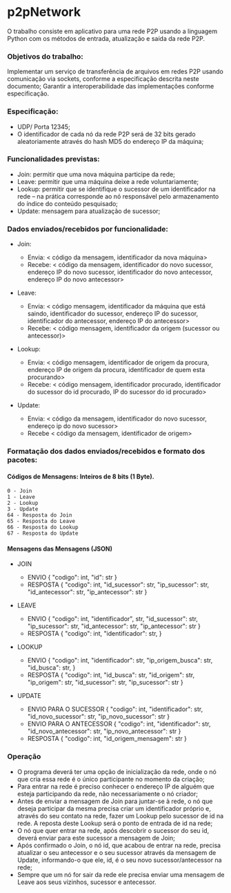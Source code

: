 # p2pNetwork
O trabalho consiste em aplicativo para uma rede P2P usando a linguagem Python com os métodos de entrada, atualização e saída da rede P2P.

### Objetivos do trabalho:
Implementar um serviço de transferência de arquivos em redes P2P usando comunicação via sockets, conforme a especificação descrita neste documento;
Garantir a interoperabilidade das implementações conforme especificação.

### Especificação:

- UDP/ Porta 12345;
- O identificador de cada nó da rede P2P será de 32 bits gerado aleatoriamente através do hash MD5 do endereço IP da máquina;

### Funcionalidades previstas:
- Join: permitir que uma nova máquina participe da rede;
- Leave: permitir que uma máquina deixe a rede voluntariamente;
- Lookup: permitir que se identifique o sucessor de um identificador na rede – na prática corresponde ao nó responsável pelo armazenamento do índice do conteúdo pesquisado;
- Update: mensagem para atualização de sucessor;

### Dados enviados/recebidos por funcionalidade:
- Join:
	- Envia: < código da mensagem, identificador da nova máquina>
	- Recebe: < código da mensagem, identificador do novo sucessor, endereço IP do novo sucessor, identificador do novo antecessor, endereço IP do novo antecessor>

- Leave:
	- Envia: < código mensagem, identificador da máquina que está saindo, identificador do sucessor, endereço IP do sucessor, identificador do antecessor, endereço IP do antecessor>
	- Recebe: < código mensagem, identificador da origem (sucessor ou antecessor)>
- Lookup:
	- Envia: < código mensagem, identificador de origem da procura, endereço IP de origem da procura, identificador de quem esta procurando>
	- Recebe: < código mensagem, identificador procurado, identificador do sucessor do id procurado, IP do sucessor do id procurado>
- Update:
	- Envia: < código da mensagem, identificador do novo sucessor, endereço ip do novo sucessor>
	- Recebe < código da mensagem, identificador de origem> 

### Formatação dos dados enviados/recebidos e formato dos pacotes:

#### Códigos de Mensagens: Inteiros de 8 bits (1 Byte).

	0 - Join
	1 - Leave
	2 - Lookup
	3 - Update
	64 - Resposta do Join
	65 - Resposta do Leave
	66 - Resposta do Lookup
	67 - Resposta do Update

#### Mensagens das Mensagens (JSON)
 - JOIN
	- ENVIO
			{
		 	"codigo": int,
		 	"id": str
			}
	- RESPOSTA
			{
			 "codigo": int,
			 "id_sucessor": str,
			 "ip_sucessor": str,
			 "id_antecessor": str,
			 "ip_antecessor": str
			} 

- LEAVE
	- ENVIO
			{
			"codigo": int,
			"identificador", str,
			"id_sucessor": str,
			"ip_sucessor": str,
			"id_antecessor": str,
			"ip_antecessor": str
			} 
	- RESPOSTA
			{
			"codigo": int,
			"identificador": str,
			} 

- LOOKUP
	- ENVIO
			{
			"codigo": int,
			"identificador": str,
			"ip_origem_busca": str,
			"id_busca": str,
			} 
	- RESPOSTA
			{
			"codigo": int,
			"id_busca": str,
			"id_origem": str,
			"ip_origem": str,
			"id_sucessor": str,
			"ip_sucessor": str
			} 

- UPDATE
	- ENVIO PARA O SUCESSOR
			{
			"codigo": int,
			"identificador": str,
			"id_novo_sucessor": str,
			"ip_novo_sucessor": str
			}
	- ENVIO PARA O ANTECESSOR
			{
			"codigo": int,
			"identificador": str,
			"id_novo_antecessor": str,
			"ip_novo_antecessor": str
			}
	- RESPOSTA
			{
			"codigo": int,
			"id_origem_mensagem": str
			} 

### Operação

- O programa deverá ter uma opção de inicialização da rede, onde o nó que cria essa rede é o único participante no momento da criação;
- Para entrar na rede é preciso conhecer o endereço IP de alguém que esteja participando da rede, não necessariamente o nó criador;
- Antes de enviar a mensagem de Join para juntar-se à rede, o nó que deseja participar da mesma precisa criar um identificador próprio e, através do seu contato na rede, fazer um Lookup pelo sucessor de id na rede. A reposta deste Lookup será o ponto de entrada de id na rede;
- O nó que quer entrar na rede, após descobrir o sucessor do seu id, deverá enviar para este sucessor a mensagem de Join;
- Após confirmado o Join, o nó id, que acabou de entrar na rede, precisa atualizar o seu antecessor e o seu sucessor através da mensagem de Update, informando-o que ele, id, é o seu novo sucessor/antecessor na rede;
- Sempre que um nó for sair da rede ele precisa enviar uma mensagem de Leave aos seus vizinhos, sucessor e antecessor.
